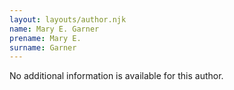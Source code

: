 ```yaml
---
layout: layouts/author.njk
name: Mary E. Garner
prename: Mary E.
surname: Garner
---
```

No additional information is available for this author.
